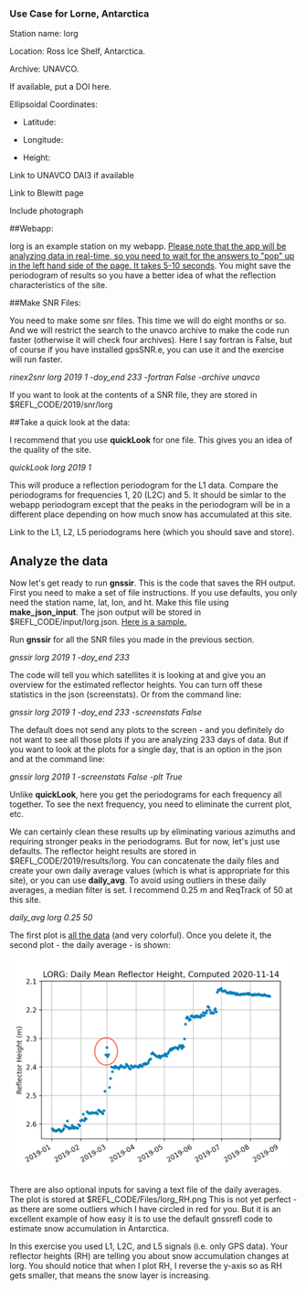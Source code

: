 ### Use Case for Lorne, Antarctica

Station name: lorg 

Location: Ross Ice Shelf, Antarctica. 

Archive: UNAVCO.  

If available, put a DOI here.

Ellipsoidal Coordinates:

- Latitude:

- Longitude:

- Height:


Link to UNAVCO DAI3 if available

Link to Blewitt page

Include photograph


##Webapp:

lorg is an example station on my webapp. [Please note that the app will be analyzing data in 
real-time, so you need to wait for the answers to "pop" up in the left hand side of the page. It takes 5-10 
seconds](https://gnss-reflections.org/fancy6?example=lorg). You might save the periodogram of results so you have a 
better idea of what the reflection characteristics of the site.

##Make SNR Files:

You need to make some snr files. This time we will do eight months or so. 
And we will restrict the search to the unavco archive to make the code run faster (otherwise it will check
four archives). Here I say fortran is False, but of course if you have installed gpsSNR.e, you can 
use it and the exercise will run faster.

*rinex2snr lorg 2019 1 -doy_end 233 -fortran False -archive unavco*

If you want to look at the contents of a SNR file, they are stored in $REFL_CODE/2019/snr/lorg

##Take a quick look at the data:

I recommend that you use **quickLook** for one file. This gives you an idea of the quality of the site.

*quickLook lorg 2019 1*

This will produce a reflection periodogram for the L1 data. 
Compare the periodograms for frequencies 1, 20 (L2C) and 5. 
It should be simlar to the webapp periodogram except that the peaks in the periodogram
will be in a different place depending on how much snow has accumulated at this site.

Link to the L1, L2, L5 periodograms here (which you should save and store).



## Analyze the data

Now let's get ready to run **gnssir**. This is the code that saves the RH output.
First you need to make a set of file instructions. If you use defaults, you only
need the station name, lat, lon, and ht. Make this file using **make_json_input**.
The json output will be stored in $REFL_CODE/input/lorg.json.
[Here is a sample.](lorg.json)

Run **gnssir** for all the SNR files you made in the previous section.

*gnssir lorg 2019 1 -doy_end 233*

The code will tell you which satellites it is looking at and give you an overview for 
the estimated reflector heights. You can turn off these statistics in the json (screenstats).
Or from the command line:

*gnssir lorg 2019 1 -doy_end 233 -screenstats False*

The default does not send any plots to the screen - and you definitely do not want to see all those plots 
if you are analyzing 233 days of data. But if you want to look at the plots for a single day, that is an option in the json 
and at the command line:

*gnssir lorg 2019 1 -screenstats False -plt True* 

Unlike **quickLook**, here you get the periodograms for each frequency all 
together. To see the next frequency, you need to eliminate the current plot, etc.

We can certainly clean these results up by eliminating various azimuths and requiring stronger peaks in the periodograms.
But for now, let's just use defaults.
The reflector height results are stored in $REFL_CODE/2019/results/lorg. You can concatenate 
the daily files and create your own daily average values (which is what is appropriate for this site), or you can 
use **daily_avg**. To avoid using outliers in these daily averages, a median filter is set.  I recommend 
0.25 m and ReqTrack of 50 at this site.

*daily_avg lorg 0.25 50*

The first plot is [all the data](lorg_1.png) (and very colorful). Once you delete it,
the second plot - the daily average - is shown: 

<img src="lorg_2.png" width="500"/>

There are also optional inputs for saving a text file of the daily averages. 
The plot is stored at $REFL_CODE/Files/lorg_RH.png 
This is not yet perfect - as there are some outliers which I have circled in red for you. 
But it is an excellent example of how easy it is to use the default gnssrefl code to estimate snow accumulation in Antarctica.

In this exercise you used L1, L2C, and L5 signals (i.e. only GPS data). Your reflector heights (RH) are telling you 
about snow accumulation changes at lorg. You should notice that when I plot RH, I reverse the y-axis so 
as RH gets smaller, that means the snow layer is increasing.
